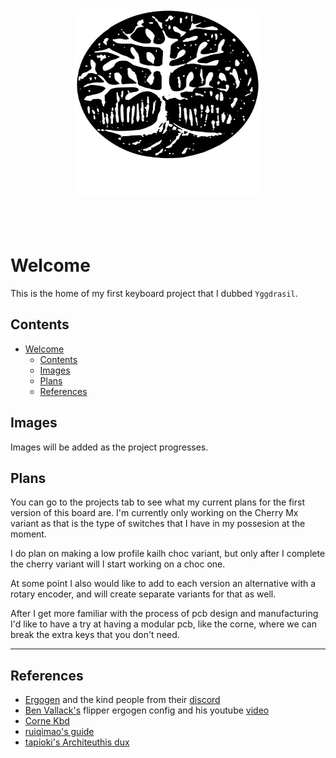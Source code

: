 <div align="center">
  <img width="300" height="300" src="media/logo_white_bg_text.svg" alt="Yggdrasil">
</div>

</br>
</br>
</br>

# Welcome

This is the home of my first keyboard project that I dubbed `Yggdrasil`.

## Contents

- [Welcome](#welcome)
  - [Contents](#contents)
  - [Images](#images)
  - [Plans](#plans)
  - [References](#references)

## Images

Images will be added as the project progresses.

## Plans

You can go to the projects tab to see what my current plans for the first version of this board are. I'm currently only working on the Cherry Mx variant as that is the type of switches that I have in my possesion at the moment.

I do plan on making a low profile kailh choc variant, but only after I complete the cherry variant will I start working on a choc one.

At some point I also would like to add to each version an alternative with a rotary encoder, and will create separate variants for that as well.

After I get more familiar with the process of pcb design and manufacturing I'd like to have a try at having a modular pcb, like the corne, where we can break the extra keys that you don't need.

---

## References

- [Ergogen](https://github.com/ergogen/ergogen) and the kind people from their [discord](https://discord.gg/nbKcAZB)
- [Ben Vallack's](https://github.com/benvallack/ergogen) flipper ergogen config and his youtube [video](https://www.youtube.com/watch?v=UKfeJrRIcxw)
- [Corne Kbd](https://github.com/foostan/crkbd)
- [ruiqimao's guide](https://github.com/ruiqimao/keyboard-pcb-guide)
- [tapioki's Architeuthis dux](https://github.com/tapioki/cephalopoda/tree/main/Architeuthis%20dux)
